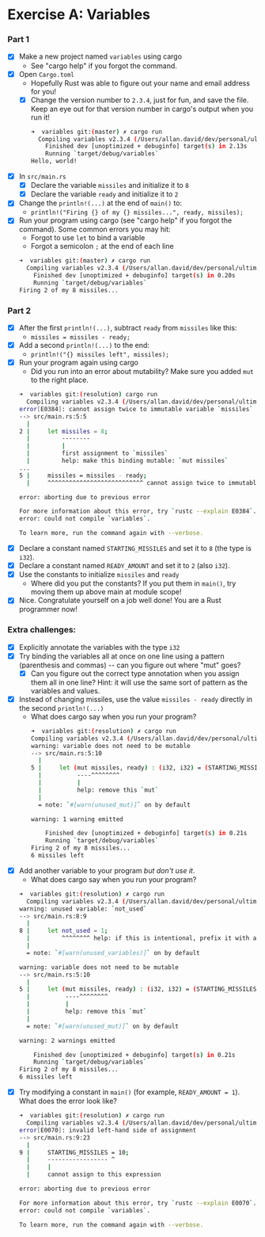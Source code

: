 # Exercise A: Variables

### Part 1
- [x] Make a new project named `variables` using cargo
  - See "cargo help" if you forgot the command.
- [x] Open `Cargo.toml`
  - Hopefully Rust was able to figure out your name and email address for you!
  - [x] Change the version number to `2.3.4`, just for fun, and save the file.
    Keep an eye out for that version number in cargo's output when you run it!
    ```sh
    ➜  variables git:(master) ✗ cargo run
      Compiling variables v2.3.4 (/Users/allan.david/dev/personal/ultimate_rust_crash_course/exercise/a-variables/variables)
        Finished dev [unoptimized + debuginfo] target(s) in 2.13s
        Running `target/debug/variables`
    Hello, world!
    ```
- [x] In `src/main.rs`
  - [x] Declare the variable `missiles` and initialize it to `8`
  - [x] Declare the variable `ready` and initialize it to `2`
- [x] Change the `println!(...)` at the end of `main()` to:
  - `println!("Firing {} of my {} missiles...", ready, missiles);`
- [x] Run your program using cargo (see "cargo help" if you forgot the command).
  Some common errors you may hit:
  - Forgot to use `let` to bind a variable
  - Forgot a semicolon `;` at the end of each line
  ```sh
  ➜  variables git:(master) ✗ cargo run
    Compiling variables v2.3.4 (/Users/allan.david/dev/personal/ultimate_rust_crash_course/exercise/a-variables/variables)
      Finished dev [unoptimized + debuginfo] target(s) in 0.20s
      Running `target/debug/variables`
  Firing 2 of my 8 missiles...
  ```

### Part 2

- [x] After the first `println!(...)`, subtract `ready` from `missiles` like this:
  - `missiles = missiles - ready;`
- [x] Add a second `println!(...)` to the end:
  - `println!("{} missiles left", missiles);`
- [x] Run your program again using cargo
  - Did you run into an error about mutability?  Make sure you added `mut` to the right place.
  ```sh
  ➜  variables git:(resolution) cargo run
    Compiling variables v2.3.4 (/Users/allan.david/dev/personal/ultimate_rust_crash_course/exercise/a-variables/variables)
  error[E0384]: cannot assign twice to immutable variable `missiles`
  --> src/main.rs:5:5
    |
  2 |     let missiles = 8;
    |         --------
    |         |
    |         first assignment to `missiles`
    |         help: make this binding mutable: `mut missiles`
  ...
  5 |     missiles = missiles - ready;
    |     ^^^^^^^^^^^^^^^^^^^^^^^^^^^ cannot assign twice to immutable variable

  error: aborting due to previous error

  For more information about this error, try `rustc --explain E0384`.
  error: could not compile `variables`.

  To learn more, run the command again with --verbose.
  ```
- [x] Declare a constant named `STARTING_MISSILES` and set it to `8` (the type is `i32`).
- [x] Declare a constant named `READY_AMOUNT` and set it to `2` (also `i32`).
- [x] Use the constants to initialize `missiles` and `ready`
  - Where did you put the constants?  If you put them in `main()`, try moving them up above main at module scope! 
- [x] Nice. Congratulate yourself on a job well done!  You are a Rust programmer now!

### Extra challenges:
- [x] Explicitly annotate the variables with the type `i32`
- [x] Try binding the variables all at once on one line using a pattern (parenthesis and commas) -- can you figure out where "mut" goes?
  - [x] Can you figure out the correct type annotation when you assign them all in one line?
    Hint: it will use the same sort of pattern as the variables and values.
- [x] Instead of changing missiles, use the value `missiles - ready` directly in the second `println!(...)`
  - What does cargo say when you run your program?
    ```sh
    ➜  variables git:(resolution) ✗ cargo run
    Compiling variables v2.3.4 (/Users/allan.david/dev/personal/ultimate_rust_crash_course/exercise/a-variables/variables)
    warning: variable does not need to be mutable
    --> src/main.rs:5:10
      |
    5 |     let (mut missiles, ready) : (i32, i32) = (STARTING_MISSILES, READY_AMOUNT);
      |          ----^^^^^^^^
      |          |
      |          help: remove this `mut`
      |
      = note: `#[warn(unused_mut)]` on by default

    warning: 1 warning emitted

        Finished dev [unoptimized + debuginfo] target(s) in 0.21s
        Running `target/debug/variables`
    Firing 2 of my 8 missiles...
    6 missiles left
    ```
- [x] Add another variable to your program *but don't use it*.
  - What does cargo say when you run your program?
  ```sh
  ➜  variables git:(resolution) ✗ cargo run
    Compiling variables v2.3.4 (/Users/allan.david/dev/personal/ultimate_rust_crash_course/exercise/a-variables/variables)
  warning: unused variable: `not_used`
  --> src/main.rs:8:9
    |
  8 |     let not_used = 1;
    |         ^^^^^^^^ help: if this is intentional, prefix it with an underscore: `_not_used`
    |
    = note: `#[warn(unused_variables)]` on by default

  warning: variable does not need to be mutable
  --> src/main.rs:5:10
    |
  5 |     let (mut missiles, ready) : (i32, i32) = (STARTING_MISSILES, READY_AMOUNT);
    |          ----^^^^^^^^
    |          |
    |          help: remove this `mut`
    |
    = note: `#[warn(unused_mut)]` on by default

  warning: 2 warnings emitted

      Finished dev [unoptimized + debuginfo] target(s) in 0.21s
      Running `target/debug/variables`
  Firing 2 of my 8 missiles...
  6 missiles left
  ```
- [x] Try modifying a constant in `main()` (for example, `READY_AMOUNT = 1`). What does the error look like?
  ```sh
  ➜  variables git:(resolution) ✗ cargo run
    Compiling variables v2.3.4 (/Users/allan.david/dev/personal/ultimate_rust_crash_course/exercise/a-variables/variables)
  error[E0070]: invalid left-hand side of assignment
  --> src/main.rs:9:23
    |
  9 |     STARTING_MISSILES = 10;
    |     ----------------- ^
    |     |
    |     cannot assign to this expression

  error: aborting due to previous error

  For more information about this error, try `rustc --explain E0070`.
  error: could not compile `variables`.

  To learn more, run the command again with --verbose.
  ```

